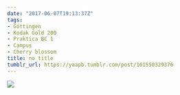 ```yaml
---
date: "2017-06-07T19:13:37Z"
tags:
- Göttingen
- Kodak Gold 200
- Praktica BC 1
- Campus
- Cherry blossom
title: no title
tumblr_url: https://yaapb.tumblr.com/post/161550329376
---
```

 ![](/tumblr_files/tumblr_or6sx1F2ei1v9quwwo1_1280.jpg)  
